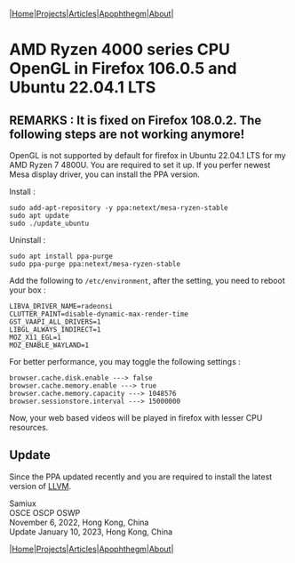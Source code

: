 |[Home](/README.md)|[Projects](/projects.md)|[Articles](/articles.md)|[Apophthegm](/apophthegm.md)|[About](/about.md)|

# AMD Ryzen 4000 series CPU OpenGL in Firefox 106.0.5 and Ubuntu 22.04.1 LTS

## REMARKS : It is fixed on Firefox 108.0.2.  The following steps are not working anymore!

OpenGL is not supported by default for firefox in Ubuntu 22.04.1 LTS for my AMD Ryzen 7 4800U.  You are required to set it up.  If you perfer newest Mesa display driver, you can install the PPA version.

Install :

```
sudo add-apt-repository -y ppa:netext/mesa-ryzen-stable
sudo apt update
sudo ./update_ubuntu
```

Uninstall :

```
sudo apt install ppa-purge
sudo ppa-purge ppa:netext/mesa-ryzen-stable
```

Add the following to ```/etc/environment```, after the setting, you need to reboot your box :

```
LIBVA_DRIVER_NAME=radeonsi
CLUTTER_PAINT=disable-dynamic-max-render-time
GST_VAAPI_ALL_DRIVERS=1
LIBGL_ALWAYS_INDIRECT=1
MOZ_X11_EGL=1
MOZ_ENABLE_WAYLAND=1
```

For better performance, you may toggle the following settings :

```
browser.cache.disk.enable ---> false
browser.cache.memory.enable ---> true
browser.cache.memory.capacity ---> 1048576  
browser.sessionstore.interval ---> 15000000
```

Now, your web based videos will be played in firefox with lesser CPU resources.  

## Update

Since the PPA updated recently and you are required to install the latest version of [LLVM](https://apt.llvm.org/).  

Samiux    
OSCE  OSCP  OSWP    
November 6, 2022, Hong Kong, China    
Update January 10, 2023, Hong Kong, China   

|[Home](/README.md)|[Projects](/projects.md)|[Articles](/articles.md)|[Apophthegm](/apophthegm.md)|[About](/about.md)|

